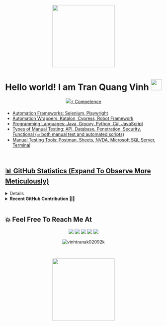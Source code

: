 
<!--
**vinhtranak02092k/vinhtranak02092k** is a ✨ _special_ ✨ repository because its `README.md` (this file) appears on your GitHub profile.

Here are some ideas to get you started:

- 🔭 I’m currently working on ...
- 🌱 I’m currently learning ...
- 👯 I’m looking to collaborate on ...
- 🤔 I’m looking for help with ...
- 💬 Ask me about ...
- 📫 How to reach me: ...
- 😄 Pronouns: ...
- ⚡ Fun fact: ...
-->

<p align="center"><img class= "center" src= "https://media0.giphy.com/media/26hiu39XQHEjPKofu/giphy.gif?cid=ecf05e47yk9q9zhvh1b0wak56am5391ayoyrb39mpdrrw3ns&rid=giphy.gif&ct=s" width= "200"></p>

<h1 align="center">	Hello world! I am Tran Quang Vinh  <img src="https://media.giphy.com/media/hvRJCLFzcasrR4ia7z/giphy.gif" width="35"></h1> 

<!--
<p align="center">
  <a href="https://github.com/DenverCoder1/readme-typing-svg"><img src="https://readme-typing-svg.herokuapp.com?lines=Automation+Test+Engineer;Not%20always%20be%20diligent%20no%20matter%20the%20circumstances&center=true&width=1200&height=50"></a></p>
-->

<p align="center">
  <a href="https://github.com/DenverCoder1/readme-typing-svg"><img src="https://readme-typing-svg.herokuapp.com?lines=Automation+Test+Engineer+in+Perseverance></a></p>

	  
## ⚡ Competence
<ul>
	<li>Automation Frameworks: Selenium, Playwright </li>
	<li>Automation Wrappers: Katalon, Cypress, Robot Framework </li>
	<li>Programming Languages: Java, Groovy, Python, C#, JavaScript </li>
	<li>Types of Manual Testing: API, Database, Penetration, Security, Functional (⥬ both manual test and automated scripts) </li>
	<li>Manual Testing Tools: Postman, Sheets, NVDA, Microsoft SQL Server, Terminal </li>
</ul>

<br/>

## 📊 GitHub Statistics (Expand To Observe More Meticulously)

<details> 
  <summary><b>GitHub Activity Statistics 💻</b></summary>
  <br/>
  <p align="center">
    <a href="https://github.com/anuraghazra/github-readme-stats"><img alt="Vinh Tran's Github Stats" src="https://github-readme-stats.vercel.app/api?username=vinhtranak02092k&show_icons=true&count_private=true&theme=react" height="192px"/></a>
<br/>
<br>
  &nbsp;
	  <img src="https://github-readme-stats.vercel.app/api/top-langs?username=pctrung&show_icons=true&locale=en&layout=compact&theme=react" alt="vinhtranak02092k" height="192px"/>
  <br/>
  </p>
</details>

<details>
  <summary><b>Recent GitHub Contribution 👷‍♂️</b></summary>
  <br/>
   <a href="https://github.com/vinhtranak02092k"><img alt="Vinh Tran's Activity Graph" src="https://activity-graph.herokuapp.com/graph?username=vinhtranak02092k&custom_title=Vinh%20Tran's%20Contribution%20Graph&theme=react-dark" /></a>
  <br/>

</details>

<br/>

## 💥 Feel Free To Reach Me At
<p align="center">
	<a href="mailto:tranvinhit02092k@gmail.com" target="_blank"><img src="https://img.icons8.com/fluency/50/000000/mail.png"/></a>
	<a href="https://github.com/vinhtranak02092k" target="_blank"><img src="https://img.icons8.com/fluency/48/000000/github.png"/></a>
	<a href="https://www.linkedin.com/in/vinhtranBbx" target="_blank"><img src="https://img.icons8.com/fluency/50/000000/linkedin-circled.png"/></a>
	<a href="https://www.facebook.com/vinhtranBbx" target="_blank"><img src="https://img.icons8.com/fluency/50/000000/facebook-circled.png"/></a>
	<a href="https://www.instagram.com/vinhtraafn_/" target="_blank"><img src="https://img.icons8.com/fluency/48/000000/instagram-new.png"/></a>
</p>

<p align="center"> <img src="https://komarev.com/ghpvc/?username=vinhtranak02092k&label=Profile%20views&color=0e75b6&style=plastic" alt="vinhtranak02092k" /> </p> 
<br/>
<p align= "center"><img width= "200" src= "https://media2.giphy.com/media/vwtg8NZpMpXFG9AO1M/giphy.gif?cid=ecf05e47kr6qym3b9owzxfxo0gg9piogs7hs6fbezy834ozr&rid=giphy.gif&ct=s" /></p>











